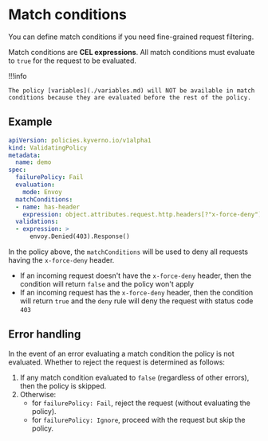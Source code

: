 # Match conditions

You can define match conditions if you need fine-grained request filtering.

Match conditions are **CEL expressions**. All match conditions must evaluate to `true` for the request to be evaluated.

!!!info

    The policy [variables](./variables.md) will NOT be available in match conditions because they are evaluated before the rest of the policy.

## Example

```yaml
apiVersion: policies.kyverno.io/v1alpha1
kind: ValidatingPolicy
metadata:
  name: demo
spec:
  failurePolicy: Fail
  evaluation:
    mode: Envoy
  matchConditions:
  - name: has-header
    expression: object.attributes.request.http.headers[?"x-force-deny"].hasValue()
  validations:
  - expression: >
      envoy.Denied(403).Response()
```

In the policy above, the `matchConditions` will be used to deny all requests having the `x-force-deny` header.

- If an incoming request doesn't have the `x-force-deny` header, then the condition will return `false` and the policy won't apply
- If an incoming request has the `x-force-deny` header, then the condition will return `true` and the `deny` rule will deny the request with status code `403`

## Error handling

In the event of an error evaluating a match condition the policy is not evaluated. Whether to reject the request is determined as follows:

1. If any match condition evaluated to `false` (regardless of other errors), then the policy is skipped.
1. Otherwise:
    - for `failurePolicy: Fail`, reject the request (without evaluating the policy).
    - for `failurePolicy: Ignore`, proceed with the request but skip the policy.
